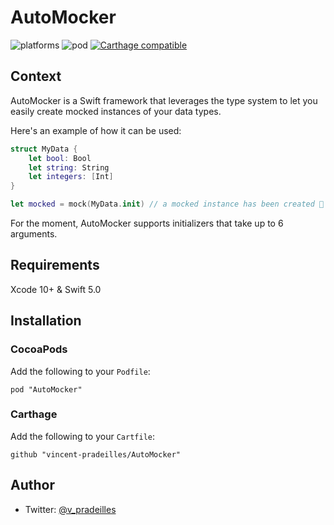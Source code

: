 # AutoMocker

![platforms](https://img.shields.io/badge/platforms-iOS-333333.svg)
![pod](https://img.shields.io/cocoapods/v/AutoMocker.svg)
[![Carthage compatible](https://img.shields.io/badge/Carthage-compatible-4BC51D.svg?style=flat)](https://github.com/Carthage/Carthage)

## Context

AutoMocker is a Swift framework that leverages the type system to let you easily create mocked instances of your data types.

Here's an example of how it can be used:

```swift
struct MyData {
    let bool: Bool
    let string: String
    let integers: [Int]
}

let mocked = mock(MyData.init) // a mocked instance has been created 🎉
```

For the moment, AutoMocker supports initializers that take up to 6 arguments.

## Requirements

Xcode 10+ & Swift 5.0

## Installation

### CocoaPods

Add the following to your `Podfile`:

`pod "AutoMocker"`

### Carthage

Add the following to your `Cartfile`:

`github "vincent-pradeilles/AutoMocker"`

## Author

* Twitter: [@v_pradeilles](https://twitter.com/v_pradeilles)
